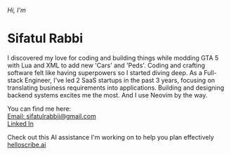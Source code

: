 <!--
<img src="./images/banner_name_3241.jpg" alt="Sifatul Islam Rabbi" />
<br/>
<br/>
-->

_Hi, I'm_

# Sifatul Rabbi

I discovered my love for coding and building things while modding GTA 5 with Lua and XML to add new 'Cars' and 'Peds'. Coding and crafting software felt like having superpowers so I started diving deep. As a Full-stack Engineer, I've led 2 SaaS startups in the past 3 years, focusing on translating business requirements into applications. Building and designing backend systems excites me the most. And I use Neovim by the way.

You can find me here:  
[Email: sifatulrabbii@gmail.com](mailto:sifatulrabbii@gmail.com)  
[Linked In](https://www.linkedin.com/in/sifatulrabbi)  

Check out this AI assistance I'm working on to help you plan effectively [helloscribe.ai](https://helloscribe.ai)
<!--
[My Resume](https://drive.google.com/file/d/1SKtkM5hFAv7xTwJJEEFpKR19aqriO4Es/view?usp=sharing)  
[Portfolio](https://sifatul.com)
-->

<!--
![roadmap.sh](https://api.roadmap.sh/v1-badge/wide/64d62335aa497d7fa5261b7e?variant=dark&roadmaps=backend%2Cnodejs%2Cgolang%2Cfull-stack)
<br/>
![GitHub language](https://github-readme-stats.vercel.app/api/top-langs/?username=sifatulrabbi&layout=compact&theme=tokyonight)
![Full stack E-Commerce shop](https://github-readme-stats.anuraghazra1.vercel.app/api/pin/?username=sifatulrabbi&repo=fullstack-ecommerce-shop&theme=tokyonight)
![My portfolio](https://github-readme-stats.anuraghazra1.vercel.app/api/pin/?username=sifatulrabbi&repo=sifatulrabbi.github.io&theme=tokyonight)
![Git hub status](https://github-readme-stats.anuraghazra1.vercel.app/api?username=sifatulrabbi&show_icons=true&include_all_commits=true&theme=tokyonight)
![GitHub streak stats](https://github-readme-streak-stats.herokuapp.com/?user=sifatulrabbi&theme=tokyonight)
-->
